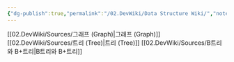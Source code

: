 ```yaml
---
{"dg-publish":true,"permalink":"/02.DevWiki/Data Structure Wiki/","noteIcon":""}
---
```


[[02.DevWiki/Sources/그래프 (Graph)\|그래프 (Graph)]]
[[02.DevWiki/Sources/트리 (Tree)\|트리 (Tree)]]
[[02.DevWiki/Sources/B트리와 B+트리\|B트리와 B+트리]]
